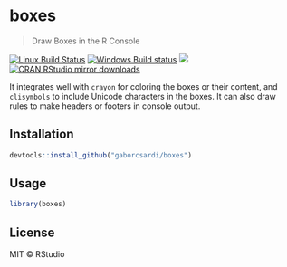 
# boxes

> Draw Boxes in the R Console

[![Linux Build Status](https://travis-ci.org/gaborcsardi/boxes.svg?branch=master)](https://travis-ci.org/gaborcsardi/boxes)
[![Windows Build status](https://ci.appveyor.com/api/projects/status/github/gaborcsardi/boxes?svg=true)](https://ci.appveyor.com/project/gaborcsardi/boxes)
[![](http://www.r-pkg.org/badges/version/boxes)](http://www.r-pkg.org/pkg/boxes)
[![CRAN RStudio mirror downloads](http://cranlogs.r-pkg.org/badges/boxes)](http://www.r-pkg.org/pkg/boxes)

It integrates well with `crayon` for coloring the boxes or their content,
and `clisymbols` to include Unicode characters in the boxes. It can also
draw rules to make headers or footers in console output.

## Installation

```r
devtools::install_github("gaborcsardi/boxes")
```

## Usage

```r
library(boxes)
```

## License

MIT © RStudio
